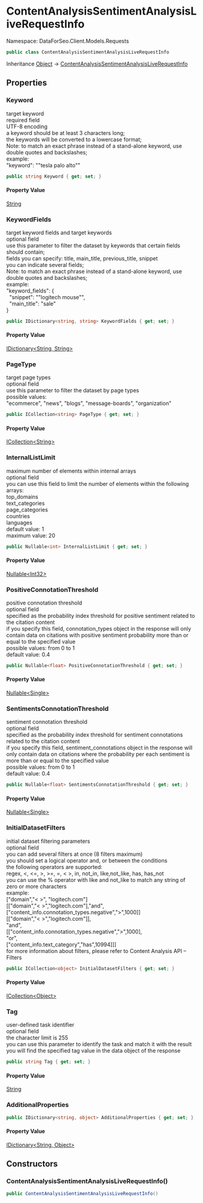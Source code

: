 # ContentAnalysisSentimentAnalysisLiveRequestInfo

Namespace: DataForSeo.Client.Models.Requests

```csharp
public class ContentAnalysisSentimentAnalysisLiveRequestInfo
```

Inheritance [Object](https://docs.microsoft.com/en-us/dotnet/api/system.object) → [ContentAnalysisSentimentAnalysisLiveRequestInfo](./dataforseo.client.models.requests.contentanalysissentimentanalysisliverequestinfo.md)

## Properties

### **Keyword**

target keyword
 <br>required field
 <br>UTF-8 encoding
 <br>a keyword should be at least 3 characters long;
 <br>the keywords will be converted to a lowercase format;
 <br>Note: to match an exact phrase instead of a stand-alone keyword, use double quotes and backslashes;
 <br>example:
 <br>"keyword": "\"tesla palo alto\""

```csharp
public string Keyword { get; set; }
```

#### Property Value

[String](https://docs.microsoft.com/en-us/dotnet/api/system.string)<br>

### **KeywordFields**

target keyword fields and target keywords
 <br>optional field
 <br>use this parameter to filter the dataset by keywords that certain fields should contain;
 <br>fields you can specify: title, main_title, previous_title, snippet
 <br>you can indicate several fields;
 <br>Note: to match an exact phrase instead of a stand-alone keyword, use double quotes and backslashes;
 <br>example:
 <br>"keyword_fields": {
 <br>   "snippet": "\"logitech mouse\"",
 <br>   "main_title": "sale"
 <br>}

```csharp
public IDictionary<string, string> KeywordFields { get; set; }
```

#### Property Value

[IDictionary&lt;String, String&gt;](https://docs.microsoft.com/en-us/dotnet/api/system.collections.generic.idictionary-2)<br>

### **PageType**

target page types
 <br>optional field
 <br>use this parameter to filter the dataset by page types
 <br>possible values:
 <br>"ecommerce", "news", "blogs", "message-boards", "organization"

```csharp
public ICollection<string> PageType { get; set; }
```

#### Property Value

[ICollection&lt;String&gt;](https://docs.microsoft.com/en-us/dotnet/api/system.collections.generic.icollection-1)<br>

### **InternalListLimit**

maximum number of elements within internal arrays
 <br>optional field
 <br>you can use this field to limit the number of elements within the following arrays:
 <br>top_domains
 <br>text_categories
 <br>page_categories
 <br>countries
 <br>languages
 <br>default value: 1
 <br>maximum value: 20

```csharp
public Nullable<int> InternalListLimit { get; set; }
```

#### Property Value

[Nullable&lt;Int32&gt;](https://docs.microsoft.com/en-us/dotnet/api/system.nullable-1)<br>

### **PositiveConnotationThreshold**

positive connotation threshold
 <br>optional field
 <br>specified as the probability index threshold for positive sentiment related to the citation content
 <br>if you specify this field, connotation_types object in the response will only contain data on citations with positive sentiment probability more than or equal to the specified value
 <br>possible values: from 0 to 1
 <br>default value: 0.4

```csharp
public Nullable<float> PositiveConnotationThreshold { get; set; }
```

#### Property Value

[Nullable&lt;Single&gt;](https://docs.microsoft.com/en-us/dotnet/api/system.nullable-1)<br>

### **SentimentsConnotationThreshold**

sentiment connotation threshold
 <br>optional field
 <br>specified as the probability index threshold for sentiment connotations related to the citation content
 <br>if you specify this field, sentiment_connotations object in the response will only contain data on citations where the probability per each sentiment is more than or equal to the specified value
 <br>possible values: from 0 to 1
 <br>default value: 0.4

```csharp
public Nullable<float> SentimentsConnotationThreshold { get; set; }
```

#### Property Value

[Nullable&lt;Single&gt;](https://docs.microsoft.com/en-us/dotnet/api/system.nullable-1)<br>

### **InitialDatasetFilters**

initial dataset filtering parameters
 <br>optional field
 <br>you can add several filters at once (8 filters maximum)
 <br>you should set a logical operator and, or between the conditions
 <br>the following operators are supported:
 <br>regex, &lt;, &lt;=, &gt;, &gt;=, =, &lt; &gt;, in, not_in, like,not_like, has, has_not
 <br>you can use the % operator with like and not_like to match any string of zero or more characters
 <br>example:
 <br>["domain","&lt; &gt;", "logitech.com"]
 <br>[["domain","&lt; &gt;","logitech.com"],"and",["content_info.connotation_types.negative","&gt;",1000]]
 <br>[["domain","&lt; &gt;","logitech.com"]],
 <br>"and",
 <br>[["content_info.connotation_types.negative","&gt;",1000],
 <br>"or",
 <br>["content_info.text_category","has",10994]]]
 <br>for more information about filters, please refer to Content Analysis API – Filters

```csharp
public ICollection<object> InitialDatasetFilters { get; set; }
```

#### Property Value

[ICollection&lt;Object&gt;](https://docs.microsoft.com/en-us/dotnet/api/system.collections.generic.icollection-1)<br>

### **Tag**

user-defined task identifier
 <br>optional field
 <br>the character limit is 255
 <br>you can use this parameter to identify the task and match it with the result
 <br>you will find the specified tag value in the data object of the response

```csharp
public string Tag { get; set; }
```

#### Property Value

[String](https://docs.microsoft.com/en-us/dotnet/api/system.string)<br>

### **AdditionalProperties**

```csharp
public IDictionary<string, object> AdditionalProperties { get; set; }
```

#### Property Value

[IDictionary&lt;String, Object&gt;](https://docs.microsoft.com/en-us/dotnet/api/system.collections.generic.idictionary-2)<br>

## Constructors

### **ContentAnalysisSentimentAnalysisLiveRequestInfo()**

```csharp
public ContentAnalysisSentimentAnalysisLiveRequestInfo()
```
